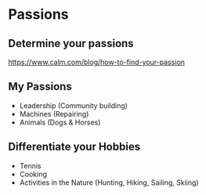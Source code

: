 # Passions

## Determine your passions

https://www.calm.com/blog/how-to-find-your-passion

## My Passions

- Leadership (Community building)
- Machines (Repairing)
- Animals (Dogs & Horses)

## Differentiate your Hobbies

- Tennis
- Cooking
- Activities in the Nature (Hunting, Hiking, Sailing, Skiing)

